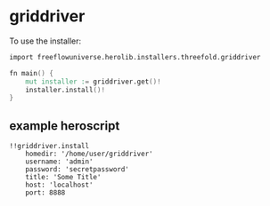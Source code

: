 # griddriver

To use the installer:

```v
import freeflowuniverse.herolib.installers.threefold.griddriver

fn main() {
	mut installer := griddriver.get()!
	installer.install()!
}
```

## example heroscript

```hero
!!griddriver.install
    homedir: '/home/user/griddriver'
    username: 'admin'
    password: 'secretpassword'
    title: 'Some Title'
    host: 'localhost'
    port: 8888

```
